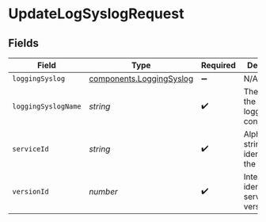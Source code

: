 # UpdateLogSyslogRequest


## Fields

| Field                                                            | Type                                                             | Required                                                         | Description                                                      | Example                                                          |
| ---------------------------------------------------------------- | ---------------------------------------------------------------- | ---------------------------------------------------------------- | ---------------------------------------------------------------- | ---------------------------------------------------------------- |
| `loggingSyslog`                                                  | [components.LoggingSyslog](../../models/shared/loggingsyslog.md) | :heavy_minus_sign:                                               | N/A                                                              |                                                                  |
| `loggingSyslogName`                                              | *string*                                                         | :heavy_check_mark:                                               | The name for the real-time logging configuration.                | test-log-endpoint                                                |
| `serviceId`                                                      | *string*                                                         | :heavy_check_mark:                                               | Alphanumeric string identifying the service.                     | SU1Z0isxPaozGVKXdv0eY                                            |
| `versionId`                                                      | *number*                                                         | :heavy_check_mark:                                               | Integer identifying a service version.                           | 1                                                                |